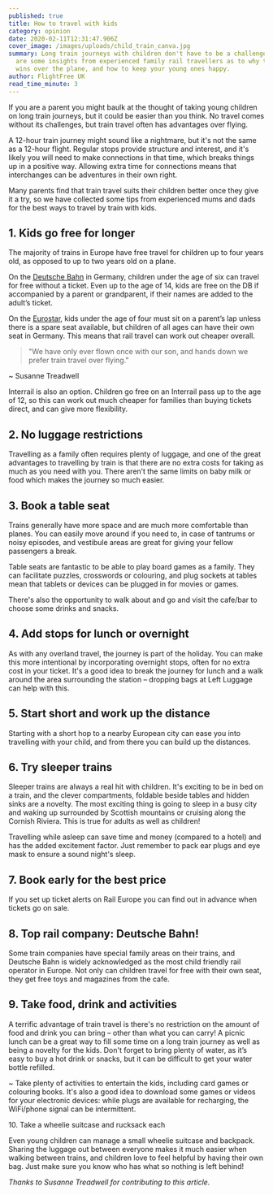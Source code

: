 ```yaml
---
published: true
title: How to travel with kids
category: opinion
date: 2020-02-11T12:31:47.906Z
cover_image: /images/uploads/child_train_canva.jpg
summary: Long train journeys with children don't have to be a challenge. Here
  are some insights from experienced family rail travellers as to why the train
  wins over the plane, and how to keep your young ones happy.
author: FlightFree UK
read_time_minute: 3
---
```

If you are a parent you might baulk at the thought of taking young children on long train journeys, but it could be easier than you think. No travel comes without its challenges, but train travel often has advantages over flying.

A 12-hour train journey might sound like a nightmare, but it's not the same as a 12-hour flight. Regular stops provide structure and interest, and it's likely you will need to make connections in that time, which breaks things up in a positive way. Allowing extra time for connections means that interchanges can be adventures in their own right.

Many parents find that train travel suits their children better once they give it a try, so we have collected some tips from experienced mums and dads for the best ways to travel by train with kids. 

## **1. Kids go free for longer**

The majority of trains in Europe have free travel for children up to four years old, as opposed to up to two years old on a plane. 

On the [Deutsche Bahn](https://www.bahn.de/en/view/index.shtml) in Germany, children under the age of six can travel for free without a ticket. Even up to the age of 14, kids are free on the DB if accompanied by a parent or grandparent, if their names are added to the adult’s ticket. 

On the [Eurostar](https://www.eurostar.com/uk-en/), kids under the age of four must sit on a parent’s lap unless there is a spare seat available, but children of all ages can have their own seat in Germany. This means that rail travel can work out cheaper overall.

> "We have only ever flown once with our son, and hands down we prefer train travel over flying." 

~﻿ Susanne Treadwell

Interrail is also an option. Children go free on an Interrail pass up to the age of 12, so this can work out much cheaper for families than buying tickets direct, and can give more flexibility.

## **2. No luggage restrictions**

Travelling as a family often requires plenty of luggage, and one of the great advantages to travelling by train is that there are no extra costs for taking as much as you need with you. There aren’t the same limits on baby milk or food which makes the journey so much easier. 

## **3. Book a table seat**

Trains generally have more space and are much more comfortable than planes. You can easily move around if you need to, in case of tantrums or noisy episodes, and vestibule areas are great for giving your fellow passengers a break.

Table seats are fantastic to be able to play board games as a family. They can facilitate puzzles, crosswords or colouring, and plug sockets at tables mean that tablets or devices can be plugged in for movies or games.

There's also the opportunity to walk about and go and visit the cafe/bar to choose some drinks and snacks.

## **4. Add stops for lunch or overnight**

A﻿s with any overland travel, the journey is part of the holiday. You can make this more intentional by incorporating overnight stops, often for no extra cost in your ticket. It's a good idea to break the journey for lunch and a walk around the area surrounding the station – dropping bags at Left Luggage can help with this.

## **5. Start short and work up the distance**

S﻿tarting with a short hop to a nearby European city can ease you into travelling with your child, and from there you can build up the distances. 

## 6. Try sleeper trains

Sleeper trains are always a real hit with children. It's exciting to be in bed on a train, and the clever compartments, foldable beside tables and hidden sinks are a novelty. The most exciting thing is going to sleep in a busy city and waking up surrounded by Scottish mountains or cruising along the Cornish Riviera. This is true for adults as well as children! 

T﻿ravelling while asleep can save time and money (compared to a hotel) and has the added excitement factor. Just remember to pack ear plugs and eye mask to ensure a sound night's sleep.

## 7﻿. Book early for the best price

I﻿f you set up ticket alerts on Rail Europe you can find out in advance when tickets go on sale. 

## **8. Top rail company: Deutsche Bahn!**

Some train companies have special family areas on their trains, and Deutsche Bahn is widely acknowledged as the most child friendly rail operator in Europe. Not only can children travel for free with their own seat, they get free toys and magazines from the cafe. 

## 9. Take food, drink and activities

A﻿ terrific advantage of train travel is there's no restriction on the amount of food and drink you can bring – other than what you can carry! A picnic lunch can be a great way to fill some time on a long train journey as well as being a novelty for the kids. Don't forget to bring plenty of water, as it’s easy to buy a hot drink or snacks, but it can be difficult to get your water bottle refilled. 

~ Take plenty of activities to entertain the kids, including card games or colouring books. It's also a good idea to download some games or videos for your electronic devices: while plugs are available for recharging, the WiFi/phone signal can be intermittent. 

1﻿0. Take a wheelie suitcase and rucksack each

Even young children can manage a small wheelie suitcase and backpack. Sharing the luggage out between everyone makes it much easier when walking between trains, and children love to feel helpful by having their own bag. Just make sure you know who has what so nothing is left behind!

*T﻿hanks to Susanne Treadwell for contributing to this article.*